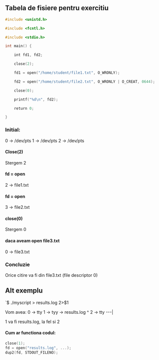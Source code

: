 ## Tabela de fisiere pentru exercitiu

```c
#include <unistd.h>

#include <fcntl.h>

#include <stdio.h>

int main() {

    int fd1, fd2;

    close(2);

    fd1 = open("/home/student/file1.txt", O_WRONLY);

    fd2 = open("/home/student/file2.txt", O_WRONLY | O_CREAT, 0644);

    close(0);

    printf("%d\n", fd2);

    return 0;

}
```

### Initial: 
 0 -> /dev/pts
 1 -> /dev/pts
 2 -> /dev/pts

#### Close(2)
Stergem 2
#### fd = open
2 -> file1.txt

#### fd = open
3 -> file2.txt

#### close(0)
Stergem 0

#### daca aveam open file3.txt
0 -> file3.txt
### Concluzie

Orice citire va fi din file3.txt (file descriptor 0)


## Alt exemplu

`$ ./myscript > results.log 2>$1

Vom avea: 
0 -> tty
1 -> tyy -> results.log
		 ^
2 -> tty ---|

1 va fi results.log, la fel si 2

#### Cum ar functiona codul:
```c
close(1);
fd = open("results.log", ...);
dup2(fd, STDOUT_FILENO);
```



